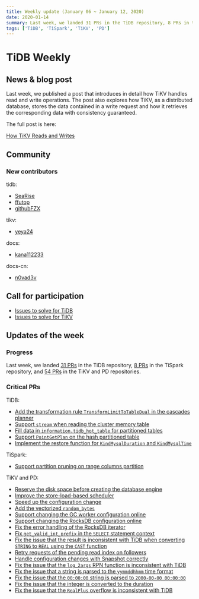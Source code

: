 ```yaml
---
title: Weekly update (January 06 ~ January 12, 2020)
date: 2020-01-14
summary: Last week, we landed 31 PRs in the TiDB repository, 8 PRs in the TiSpark repository, and 54 PRs in the TiKV and PD repositories.
tags: ['TiDB', 'TiSpark', 'TiKV', 'PD']
---
```


# TiDB Weekly

## News & blog post

Last week, we published a post that introduces in detail how TiKV handles read and write operations. The post also explores how TiKV, as a distributed database, stores the data contained in a write request and how it retrieves the corresponding data with consistency guaranteed.

The full post is here:

[How TiKV Reads and Writes](https://pingcap.com/blog/how-tikv-reads-and-writes/)

## Community

### New contributors

tidb:

* [SeaRise](https://github.com/SeaRise)
* [ffutop](https://github.com/ffutop)
* [githubFZX](https://github.com/githubFZX)

tikv:

* [yeya24](https://github.com/yeya24)

docs:

* [kana112233](https://github.com/kana112233)

docs-cn:

* [n0vad3v](https://github.com/n0vad3v)

## Call for participation

* [Issues to solve for TiDB](https://github.com/pingcap/tidb/issues?q=is%3Aissue+is%3Aopen+label%3A%22help+wanted%22)
* [Issues to solve for TiKV](https://github.com/tikv/tikv/labels/S%3A%20HelpWanted)

## Updates of the week

### Progress

Last week, we landed [31 PRs](https://github.com/pingcap/tidb/pulls?utf8=%E2%9C%93&q=is%3Apr+is%3Amerged+merged%3A2020-01-09..2020-01-12+) in the TiDB repository, [8 PRs](https://github.com/pingcap/tispark/pulls?utf8=%E2%9C%93&q=is%3Apr+is%3Amerged+merged%3A2020-01-06..2020-01-12) in the TiSpark repository, and [54 PRs](https://github.com/search?p=5&q=repo%3Atikv%2Ftikv+repo%3Apingcap%2Fpd+is%3Apr+is%3Amerged+merged%3A2020-01-06..2020-01-12&type=Issues) in the TiKV and PD repositories.

### Critical PRs

TiDB:

* [Add the transformation rule `TransformLimitToTableDual` in the cascades planner](https://github.com/pingcap/tidb/pull/14430)
* [Support `stream` when reading the cluster memory table](https://github.com/pingcap/tidb/pull/14344)
* [Fill data in `information.tidb_hot_table` for partitioned tables](https://github.com/pingcap/tidb/pull/14331)
* [Support `PointGetPlan` on the hash partitioned table](https://github.com/pingcap/tidb/pull/14318)
* [Implement the restore function for `KindMysqlDuration` and `KindMysqlTime`](https://github.com/pingcap/tidb/pull/13242)

TiSpark:

* [Support partition pruning on range columns partition](https://github.com/pingcap/tispark/pull/1337)

TiKV and PD:

* [Reserve the disk space before creating the database engine](https://github.com/tikv/tikv/pull/6321)
* [Improve the store-load-based scheduler](https://github.com/pingcap/pd/pull/2053)
* [Speed up the configuration change](https://github.com/tikv/tikv/pull/6421)
* [Add the vectorized `random_bytes`](https://github.com/tikv/tikv/pull/6287)
* [Support changing the GC worker configuration online](https://github.com/tikv/tikv/pull/6359)
* [Support changing the RocksDB configuration online](https://github.com/tikv/tikv/pull/6377)
* [Fix the error handling of the RocksDB iterator](https://github.com/tikv/tikv/pull/6327)
* [Fix `get_valid_int_prefix` in the `SELECT` statement context](https://github.com/tikv/tikv/pull/6425)
* [Fix the issue that the result is inconsistent with TiDB when converting `STRING` to `REAL` using the `CAST` function](https://github.com/tikv/tikv/pull/6390)
* [Retry requests of the pending read index on followers](https://github.com/tikv/tikv/pull/6348)
* [Handle configuration changes with Snapshot correctly](https://github.com/tikv/tikv/pull/6352)
* [Fix the issue that the `log_2args` RPN function is inconsistent with TiDB](https://github.com/tikv/tikv/pull/6424)
* [Fix the issue that a string is parsed to the `yymmddhhmm` time format](https://github.com/tikv/tikv/pull/6440)
* [Fix the issue that the `00:00:00` string is parsed to `2000-00-00 00:00:00`](https://github.com/tikv/tikv/pull/6461)
* [Fix the issue that the integer is converted to the duration](https://github.com/tikv/tikv/pull/6459)
* [Fix the issue that the `RealPlus` overflow is inconsistent with TiDB](https://github.com/tikv/tikv/pull/6458)

